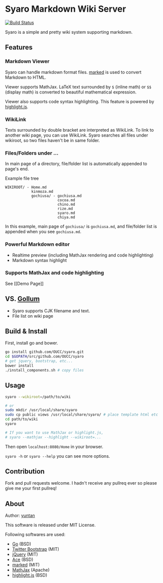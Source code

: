 Syaro Markdown Wiki Server
====

[![Build Status](https://drone.io/github.com/OUCC/syaro/status.png)](https://drone.io/github.com/OUCC/syaro/latest)

Syaro is a simple and pretty wiki system supporting markdown.

Features
----
### Markdown Viewer
Syaro can handle markdown format files. [marked] is used to convert
Markdown to HTML.

Viewer supports MathJax. LaTeX text surrounded by `$` (inline math) or `$$` 
(display math) is converted to beautiful mathematical expression.

Viewer also supports code syntax highlighting. This feature is powered by
[highlight.js].

### WikiLink
Texts surrounded by double bracket are interpreted as WikiLink. To link to
another wiki page, you can use WikiLink. Syaro searches all files under
wikiroot, so two files haven't be in same folder.

### Files/Folders under ...
In main page of a directory, file/folder list is automatically appended to
page's end.

Example file tree

```
WIKIROOT/ - Home.md
            kinmoza.md
            gochiusa/ - gochiusa.md
                        cocoa.md
                        chino.md
                        rize.md
                        syaro.md
                        chiya.md
```

In this example, main page of `gochiusa/` is `gochiusa.md`, and file/folder list
is appended when you see `gochiusa.md`.

### Powerful Markdown editor
* Realtime preview (including MathJax rendering and code highlighting)
* Markdown syntax highlight

### Supports MathJax and code highlighting
See [[Demo Page]]

VS. [Gollum](https://github.com/gollum/gollum)
----
* Syaro supports CJK filename and text.
* File list on wiki page

Build & Install
----
First, install go and bower.

```bash
go install github.com/OUCC/syaro.git
cd $GOPATH/src/github.com/OUCC/syaro
# get jquery, bootstrap, etc...
bower install
./install_components.sh # copy files
```

Usage
----
```bash
syaro --wikiroot=/path/to/wiki

# or
sudo mkdir /usr/local/share/syaro
sudo cp public views /usr/local/share/syaro/ # place template html etc in your system
cd path/to/wiki
syaro

# If you want to use MathJax or highlight.js,
# syaro --mathjax --highlight --wikiroot=...
```

Then open `localhost:8080/Home` in your browser.

`syaro -h` or `syaro --help` you can see more options.

Contribution
----
Fork and pull requests welcome. I hadn't receive any pullreq ever so please give
me your first pullreq!

About
----
Author: [yuntan](https://github.com/yuntan)

This software is released under MIT License.

Following softwares are used:

* [Go]  (BSD)
* [Twitter Bootstrap]  (MIT)
* [jQuery]  (MIT)
* [Ace]  (BSD)
* [marked]  (MIT)
* [MathJax]  (Apache)
* [highlight.js]  (BSD)


[Go]: http://golang.org/
[Twitter Bootstrap]: http://getbootstrap.com
[jQuery]: http://jquery.com
[Ace]: http://ace.c9.io
[marked]: https://github.com/chjj/marked
[Mathjax]: http://www.mathjax.org/
[highlight.js]: https://highlightjs.org/
[dillinger]: https://github.com/joemccann/dillinger/

